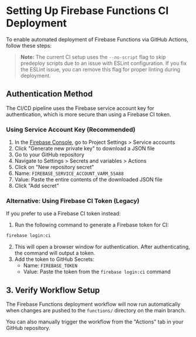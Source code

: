# Setting Up Firebase Functions CI Deployment

To enable automated deployment of Firebase Functions via GitHub Actions, follow these steps:

> **Note:** The current CI setup uses the `--no-script` flag to skip predeploy scripts due to an issue with ESLint configuration. If you fix the ESLint issue, you can remove this flag for proper linting during deployment.

## Authentication Method

The CI/CD pipeline uses the Firebase service account key for authentication, which is more secure than using a Firebase CI token.

### Using Service Account Key (Recommended)

1. In the [Firebase Console](https://console.firebase.google.com/), go to Project Settings > Service accounts
2. Click "Generate new private key" to download a JSON file
3. Go to your GitHub repository
4. Navigate to Settings > Secrets and variables > Actions
5. Click on "New repository secret"
6. Name: `FIREBASE_SERVICE_ACCOUNT_VARM_55A88`
7. Value: Paste the entire contents of the downloaded JSON file
8. Click "Add secret"

### Alternative: Using Firebase CI Token (Legacy)

If you prefer to use a Firebase CI token instead:

1. Run the following command to generate a Firebase token for CI:

```bash
firebase login:ci
```

2. This will open a browser window for authentication. After authenticating, the command will output a token.
3. Add the token to GitHub Secrets:
   - Name: `FIREBASE_TOKEN`
   - Value: Paste the token from the `firebase login:ci` command

## 3. Verify Workflow Setup

The Firebase Functions deployment workflow will now run automatically when changes are pushed to the `functions/` directory on the main branch.

You can also manually trigger the workflow from the "Actions" tab in your GitHub repository.
